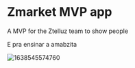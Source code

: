 # Zmarket MVP app

A MVP for the Ztelluz team to show people

E pra ensinar a amabzita


![1638545574760](https://user-images.githubusercontent.com/61063152/159695951-f10d5b55-97ae-4725-9d03-7f47e5410537.jpeg)
